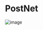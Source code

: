 # PostNet

![image](https://user-images.githubusercontent.com/107577761/212574960-b3bd633a-958a-4962-8afc-3c32bfea6ae2.png)
